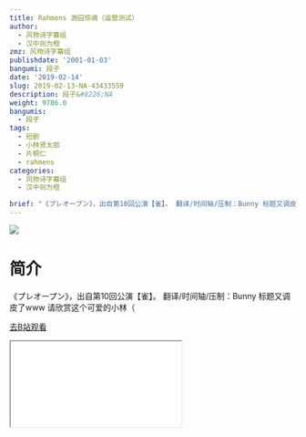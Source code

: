 ```yaml
---
title: Rahmens 游园惊魂（运营测试）
author:
  - 风物诗字幕组
  - 汉中则为橙
zmz: 风物诗字幕组
publishdate: '2001-01-03'
bangumi: 段子
date: '2019-02-14'
slug: 2019-02-13-NA-43433559
description: 段子&#8226;NA
weight: 9786.0
bangumis:
  - 段子
tags:
  - 短剧
  - 小林贤太郎
  - 片桐仁
  - rahmens
categories:
  - 风物诗字幕组
  - 汉中则为橙

brief: "《プレオープン》，出自第10回公演【雀】。 翻译/时间轴/压制：Bunny 标题又调皮了www 请欣赏这个可爱的小林（"
---
```

![](https://i.imgur.com/GOSZyFc.jpg)
# 简介  
《プレオープン》，出自第10回公演【雀】。
翻译/时间轴/压制：Bunny
标题又调皮了www
请欣赏这个可爱的小林（  

[去B站观看](https://www.bilibili.com/video/av43433559/)
<div class ="resp-container"><iframe class="testiframe" src="//player.bilibili.com/player.html?aid=43433559"", scrolling="no", allowfullscreen="true" > </iframe></div> 
